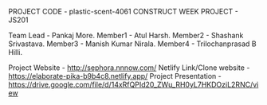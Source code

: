 PROJECT CODE - plastic-scent-4061
CONSTRUCT WEEK PROJECT - JS201

  Team Lead - Pankaj More.
  Member1   -   Atul Harsh.
  Member2   -   Shashank Srivastava.
  Member3   -   Manish Kumar Nirala.
  Member4   -   Trilochanprasad B Hilli.
  
  Project Website - http://sephora.nnnow.com/
  Netlify Link/Clone website - https://elaborate-pika-b9b4c8.netlify.app/
  Project Presentation - https://drive.google.com/file/d/14xRfQPId20_ZWu_RH0yL7HKDOziL2RNC/view
